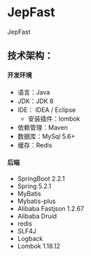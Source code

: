 # JepFast
JepFast

技术架构：
-----------------------------------
#### 开发环境
- 语言：Java
- JDK：JDK 8
- IDE： IDEA / Eclipse 
  - 安装插件：lombok
- 依赖管理：Maven
- 数据库：MySql 5.6+
- 缓存：Redis

#### 后端
- SpringBoot 2.2.1
- Spring 5.2.1
- MyBatis 
- Mybatis-plus 
- Alibaba Fastjson 1.2.67
- Alibaba Druid 
- redis
- SLF4J
- Logback
- Lombok 1.18.12